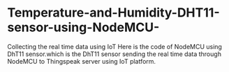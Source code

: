 # Temperature-and-Humidity-DHT11-sensor-using-NodeMCU-
Collecting the real time data using IoT
Here is the code of NodeMCU using DhT11 sensor.which is the DhT11 sensor sending the real time data through NodeMCU to Thingspeak server using IoT platform.
